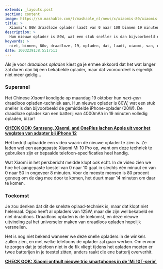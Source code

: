 ```yaml
--- 
extends: _layouts.post 
section: content 
image: https://sm.mashable.com/t/mashable_nl/news/x/xiaomis-80/xiaomis-80w-wireless-charger-will-get-a-phone-from-0-to-100_xedm.1200.png 
title: > 
  Xiaomi's 80W draadloze oplader laadt van 0 naar 100 binnen 19 minuten 
description: > 
  Hun nieuwe oplader is 80W, wat een stuk sneller is dan bijvoorbeeld de gemiddelde iPhone-oplader (20W).De draadloze oplader kan een batterij van 4000mAh in 19 minuten volledig opladen, bizar!In de video zien we hoe het aangepaste toestel van 0 naar 10 gaat in slechts één minuut en van 0 naar 50 in ongeveer 8 minuten.Oppo heeft al opladers van 125W, maar die zijn wel bekabeld en niet draadloos.Draadloos opladen is de toekomst, en deze nieuwe uitvinding zal het universeler maken van draadloos opladen hopelijk versnellen. 
keywords: > 
  niet, binnen, 80w, draadloze, 19, opladen, dat, laadt, xiaomi, van, oplader, te, een, minuten, xiaomis, naar, het, draadloos 
date: 1603239138.5517511 
--- 
```

<div><p> </p>

<p> </p>

<p>Als je voor <i>draadloos opladen</i> kiest ga je ermee akkoord dat het wat langer zal duren dan bij een bekabelde oplader, maar dat vooroordeel is eigenlijk niet meer geldig...</p>

<h3>Supersnel</h3>
<p>Het Chinese <i>Xiaomi</i> kondigde op maandag 19 oktober hun <i>next-gen </i>draadloos opladen-techniek aan. Hun nieuwe oplader is 80W, wat een stuk sneller is dan bijvoorbeeld de gemiddelde iPhone-oplader (20W). De draadloze oplader kan een batterij van 4000mAh in 19 minuten volledig opladen, bizar!</p>

<p><strong><a href="/tech/2841/samsung-xiaomi-and-oneplus-lachen-apple-uit-voor-het-weglaten-van-adapter-bij-iphone-12">CHECK OOK: Samsung, Xiaomi, and OnePlus lachen Apple uit voor het weglaten van adapter bij iPhone 12</a></strong></p>

<p>Het bedrijf uploadde een video waarin de nieuwe oplader te zien is. Ze laden wel een aangepaste Xiaomi Mi 10 Pro op, want om deze techniek te gebruiken zijn er bepaalde telefoon-specificaties heel handig.</p>

<p class="vplayer"></p>
<p>Wat Xiaomi in het persbericht meldde klopt ook echt. In de video zien we hoe het aangepaste toestel van 0 naar 10 gaat in slechts &#233;&#233;n minuut en van 0 naar 50 in ongeveer 8 minuten. Voor de meeste mensen is 80 procent genoeg om de dag mee door te komen, het duurt maar 14 minuten om daar te komen.</p>

<h3>Toekomst</h3>
<p>Je zou denken dat dit de snelste oplaad-techniek is, maar dat klopt niet helemaal. Oppo heeft al opladers van 125W, maar die zijn wel bekabeld en niet draadloos. Draadloos opladen is de toekomst, en deze nieuwe uitvinding zal het universeler maken van draadloos opladen hopelijk versnellen.</p>

<p>Het is nog niet bekend wanneer we deze snelle opladers in de winkels zullen zien, en met welke telefoons de oplader zal gaan werken. Om ervoor te zorgen dat je telefoon niet in de fik vliegt tijdens het opladen moeten er twee batterijen in je toestel zitten, anders raakt die ene batterij oververhit. </p>

<p><a href="/tech/2666/xiaomi-onthult-nieuwe-trio-smartphones-in-de-mi-10t-serie"><strong>CHECK OOK: Xiaomi onthult nieuwe trio smartphones in de 'Mi 10T-serie'</strong></a></p>

<p> </p>

<p> </p>
  
  </div>